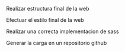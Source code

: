   Realizar estructura final de la web
  
  Efectuar el estilo final de la web  
  
  Realizar una correcta implementacion de sass 
  
  Generar la carga en un repositorio github
